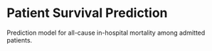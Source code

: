 # Patient Survival Prediction
Prediction model for all-cause in-hospital mortality among admitted patients.
